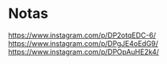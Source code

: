 # Notas



https://www.instagram.com/p/DP2otqEDC-6/
https://www.instagram.com/p/DPgJE4oEdG9/
https://www.instagram.com/p/DPOpAuHE2k4/
